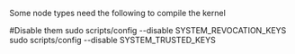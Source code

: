 Some node types need the following to compile the kernel

#Disable them
sudo scripts/config --disable SYSTEM_REVOCATION_KEYS
sudo scripts/config --disable SYSTEM_TRUSTED_KEYS
